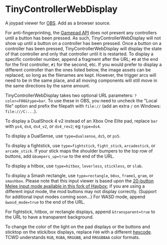 # TinyControllerWebDisplay
A joypad viewer for [OBS](https://obsproject.com). Add as a browser source.

For anti-fingerprinting, the [Gamepad API](https://developer.mozilla.org/en-US/docs/Web/API/Gamepad_API) does not present any controllers until a button has been pressed. As such, TinyControllerWebDisplay will not show up until a button on a controller has been pressed. Once a button on a controller has been pressed, TinyControllerWebDisplay will display the state of that controller and only that controller until it is restarted. To display a specific controller number, append a fragment after the URL; `#0` at the end for the first controller, `#1` for the second, etc. If you would prefer to display a different controller than the ones listed below, the image assets can be replaced, so long as the filenames are kept. However, the trigger arcs will need to be in the same place, and all moving components will still move in the same directions by the same amount.

TinyControllerWebDisplay takes two optional URL parameters: `?color=F00&type=bar`. To use these in OBS, you need to uncheck the "Local file" option and prefix the filepath with `file://` (add an extra `/` on Windows: `file:///C:...`).

To display a DualShock 4 v2 instead of an Xbox One Elite pad, replace `bar` with `ps4`, `ds4`, `ds4_v2`, or `ds4_rev2`; eg `type=ds4`.

To display a DualSense, use `type=dualsense`, `ds5`, or `ps5`.

To display a fightstick, use `type=fightstick`, `fight_stick`, `arcadestick`, or `arcade_stick`. If your stick maps the shoulder bumpers to the top row of buttons, add `&bumpers_up=true` to the end of the URL.

To display a hitbox, use `type=hitbox`, `leverless`, `stickless`, or `slab`.

To display a Smash rectangle, use `type=rectangle`, `b0xx`, `frame1`, `gram`, or `smashbox`. Please note that this input viewer is based upon the [20-button  Melee input mode available in this fork of Haybox](https://github.com/UMS-Ultra/BubbleBox-Firmware/blob/master/src/modes/Melee20Button.cpp); if you are using a different input mode, the mod buttons may not display correctly. (Support for additional input modes coming soon...) For WASD mode, append `&wasd_mode=true` to the end of the URL.

For fightstick, hitbox, or rectangle displays, append `&transparent=true` to the URL to have a transparent background.

To change the color of the light on the pad displays or the buttons and sticktop on the stick/box displays, replace `F00` with a different [hexcode](https://www.codeconquest.com/hex-color-codes/). TCWD understands `RGB`, `RGBA`, `RRGGBB`, and `RRGGBBAA` color formats.
